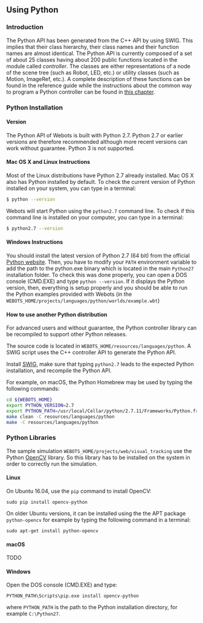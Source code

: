 ## Using Python

### Introduction

The Python API has been generated from the C++ API by using SWIG. This implies
that their class hierarchy, their class names and their function names are
almost identical. The Python API is currently composed of a set of about 25
classes having about 200 public functions located in the module called
*controller*. The classes are either representations of a node of the scene tree
(such as Robot, LED, etc.) or utility classes (such as Motion, ImageRef,
etc.). A complete description of these functions can be found in the reference
guide while the instructions about the common way to program a Python controller
can be found in [this chapter](programming-fundamentals.md).

### Python Installation

#### Version

The Python API of Webots is built with Python 2.7. Python 2.7 or earlier
versions are therefore recommended although more recent versions can work
without guarantee. Python 3 is not supported.

#### Mac OS X and Linux Instructions

Most of the Linux distributions have Python 2.7 already installed. Mac OS X also
has Python installed by default. To check the current version of Python
installed on your system, you can type in a terminal:

```sh
$ python --version
```

Webots will start Python using the `python2.7` command line. To check if this
command line is installed on your computer, you can type in a terminal:

```sh
$ python2.7 --version
```

#### Windows Instructions

You should install the latest version of Python 2.7 (64 bit) from the official [Python website](https://www.python.org). Then, you have to modify your `PATH` environment variable to add the path to the python.exe binary which is located in the main `Python27` installation folder. To check this was done properly, you can open a DOS console (CMD.EXE) and type `python --version`. If it displays the Python version, then, everything is setup properly and you should be able to run the Python examples provided with Webots (in the `WEBOTS_HOME/projects/languages/python/worlds/example.wbt`)

#### How to use another Python distribution

For advanced users and without guarantee, the Python controller library
can be recompiled to support other Python releases.

The source code is located in `WEBOTS_HOME/resources/languages/python`.
A SWIG script uses the C++ controller API to generate the Python API.

Install [SWIG](http://www.swig.org/), make sure that typing `python2.7` leads to
the expected Python installation, and recompile the Python API.

For example, on macOS, the Python Homebrew may be used by typing the following commands:

```sh
cd ${WEBOTS_HOME}
export PYTHON_VERSION=2.7
export PYTHON_PATH=/usr/local/Cellar/python/2.7.11/Frameworks/Python.framework/Versions/2.7
make clean -C resources/languages/python
make -C resources/languages/python
```

### Python Libraries

The sample simulation `WEBOTS_HOME/projects/web/visual_tracking` use the Python [OpenCV](http://opencv.org/) library.
So this library has to be installed on the system in order to correctly run the simulation.

#### Linux

On Ubuntu 16.04, use the `pip` command to install OpenCV:
```
sudo pip install opencv-python
```

On older Ubuntu versions, it can be installed using the the APT package `python-opencv` for example by typing the following command in a terminal:
```
sudo apt-get install python-opencv
```

#### macOS

TODO

#### Windows

Open the DOS console (CMD.EXE) and type:
```
PYTHON_PATH\Scripts\pip.exe install opencv-python
```
where `PYTHON_PATH` is the path to the Python installation directory, for example `C:\Python27`.
